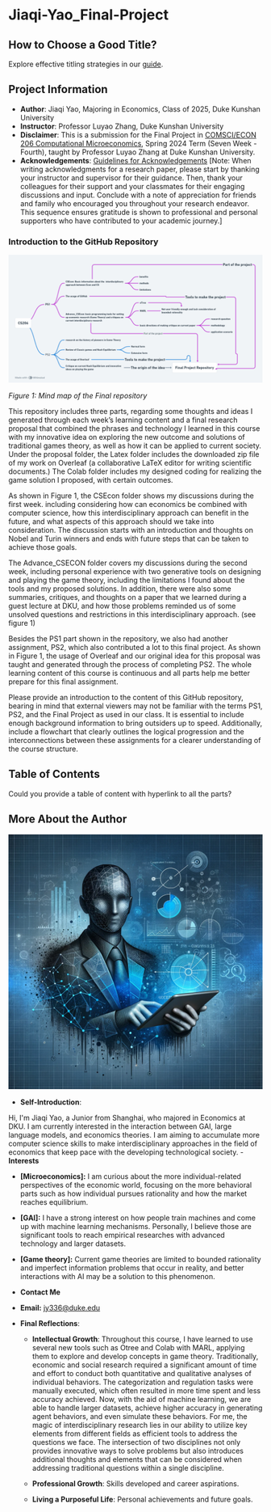 # Jiaqi-Yao_Final-Project

## How to Choose a Good Title? 
Explore effective titling strategies in our [guide](https://www.nature.com/articles/s41562-021-01152-2).

## Project Information
- **Author**: Jiaqi Yao, Majoring in Economics, Class of 2025, Duke Kunshan University
- **Instructor**: Professor Luyao Zhang, Duke Kunshan University
- **Disclaimer**: This is a submission for the Final Project in [COMSCI/ECON 206 Computational Microeconomics](https://ms.pubpub.org/), Spring 2024 Term (Seven Week - Fourth), taught by Professor Luyao Zhang at Duke Kunshan University.
- **Acknowledgements**: [Guidelines for Acknowledgements](https://www.scribbr.co.uk/thesis-dissertation/acknowledgements/)
  [Note: When writing acknowledgments for a research paper, please start by thanking your instructor and supervisor for their guidance. Then, thank your colleagues for their support and your classmates for their engaging discussions and input. Conclude with a note of appreciation for friends and family who encouraged you throughout your research endeavor. This sequence ensures gratitude is shown to professional and personal supporters who have contributed to your academic journey.]

### Introduction to the GitHub Repository

![MINDMAP](Graph/MINDMAP.png)

*Figure 1: Mind map of the Final repository*

This repository includes three parts, regarding some thoughts and ideas I generated through each week’s learning content and a final research proposal that combined the phrases and technology I learned in this course with my innovative idea on exploring the new outcome and solutions of traditional games theory, as well as how it can be applied to current society. 
Under the proposal folder, the Latex folder includes the downloaded zip file of my work on Overleaf (a collaborative LaTeX editor for writing scientific documents.) The Colab folder includes my designed coding for realizing the game solution I proposed, with certain outcomes.

As shown in Figure 1, the CSEcon folder shows my discussions during the first week. including considering how can economics be combined with computer science, how this interdisciplinary approach can benefit in the future, and what aspects of this approach should we take into consideration. The discussion starts with an introduction and thoughts on Nobel and Turin winners and ends with future steps that can be taken to achieve those goals.

The Advance_CSECON folder covers my discussions during the second week, including personal experience with two generative tools on designing and playing the game theory, including the limitations I found about the tools and my proposed solutions. In addition, there were also some summaries, critiques, and thoughts on a paper that we learned during a guest lecture at DKU, and how those problems reminded us of some unsolved questions and restrictions in this interdisciplinary approach. (see figure 1)

Besides the PS1 part shown in the repository, we also had another assignment, PS2, which also contributed a lot to this final project. As shown in Figure 1, the usage of Overleaf and our original idea for this proposal was taught and generated through the process of completing PS2. The whole learning content of this course is continuous and all parts help me better prepare for this final assignment.


Please provide an introduction to the content of this GitHub repository, bearing in mind that external viewers may not be familiar with the terms PS1, PS2, and the Final Project as used in our class. It is essential to include enough background information to bring outsiders up to speed. Additionally, include a flowchart that clearly outlines the logical progression and the interconnections between these assignments for a clearer understanding of the course structure.

## Table of Contents
Could you provide a table of content with hyperlink to all the parts? 

## More About the Author
![Computational Economics Avatar](Graph/Jiaqi.webp)

- **Self-Introduction**: 

Hi, I'm Jiaqi Yao, a Junior from Shanghai, who majored in Economics at DKU. I am currently interested in the interaction between GAI, large language models, and economics theories. I am aiming to accumulate more computer science skills to make interdisciplinary approaches in the field of economics that keep pace with the developing technological society.
-**Interests**

- **[Microeconomics]:** I am curious about the more individual-related perspectives of the economic world, focusing on the more behavioral parts such as how individual pursues rationality and how the market reaches equilibrium.
- **[GAI]:** I have a strong interest on how people train machines and come up with machine learning mechanisms. Personally, I believe those are significant tools to reach empirical researches with advanced technology and larger datasets.
- **[Game theory]:** Current game theories are limited to bounded rationality and imperfect information problems that occur in reality, and better interactions with AI may be a solution to this phenomenon.

- **Contact Me**
- **Email:** jy336@duke.edu

- **Final Reflections**: 
  - **Intellectual Growth**: Throughout this course, I have learned to use several new tools such as Otree and Colab with MARL, applying them to explore and develop concepts in game theory. Traditionally, economic and social research required a significant amount of time and effort to conduct both quantitative and qualitative analyses of individual behaviors. The categorization and regulation tasks were manually executed, which often resulted in more time spent and less accuracy achieved. Now, with the aid of machine learning, we are able to handle larger datasets, achieve higher accuracy in generating agent behaviors, and even simulate these behaviors.
For me, the magic of interdisciplinary research lies in our ability to utilize key elements from different fields as efficient tools to address the questions we face. The intersection of two disciplines not only provides innovative ways to solve problems but also introduces additional thoughts and elements that can be considered when addressing traditional questions within a single discipline.

  - **Professional Growth**: Skills developed and career aspirations.
  - **Living a Purposeful Life**: Personal achievements and future goals.

